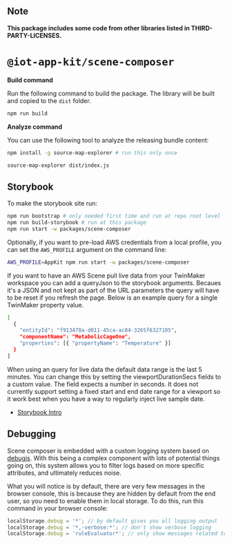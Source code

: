 ## Note

**This package includes some code from other libraries listed in THIRD-PARTY-LICENSES.**

# `@iot-app-kit/scene-composer`

**Build command**

Run the following command to build the package.
The library will be built and copied to the `dist` folder.

```bash
npm run build
```

**Analyze command**

You can use the following tool to analyze the releasing bundle content:

```bash
npm install -g source-map-explorer # run this only once

source-map-explorer dist/index.js
```

## Storybook

To make the storybook site run:

```bash
npm run bootstrap # only needed first time and run at repo root level
npm run build-storybook # run at this package
npm run start -w packages/scene-composer
```

Optionally, if you want to pre-load AWS credentials from a local profile, you can set the `AWS_PROFILE` argument on the command line:

```bash
AWS_PROFILE=AppKit npm run start -w packages/scene-composer
```

If you want to have an AWS Scene pull live data from your TwinMaker workspace you can add a queryJson to the storybook arguments.  Becaues it's a JSON and not kept as part of the URL parameters the query will have to be reset if you refresh the page.  Below is an example query for a single TwinMaker property value.

```bash
[
  {
    "entityId": "f913470a-d011-45ca-ac84-3265f6327105",
    "componentName": "MetabolicCageOne",
    "properties": [{ "propertyName": "Temperature" }]
  }
]
```

When using an query for live data the default data range is the last 5 minutes.  You can change this by setting the viewportDurationSecs fields to a custom value.  The field expects a number in seconds.  It does not currently support setting a fixed start and end date range for a viewport so  it work best when you have a way to regularly inject live sample date.

- [Storybook Intro](https://storybook.js.org/docs/react/get-started/introduction)

## Debugging
Scene composer is embedded with a custom logging system based on [debugjs](https://www.npmjs.com/package/debug). With this being a complex component with lots of potential things going on, this system allows you to filter logs based on more specific attributes, and ultimately reduces noise.

What you will notice is by default, there are very few messages in the browser console, this is because they are hidden by default from the end user, so you need to enable them in local storage. To do this, run this command in your browser console:

```javascript
localStorage.debug = '*'; // by default gives you all logging output
localStorage.debug = '*,-verbose:*'; // don't show verbose logging
localStorage.debug = 'ruleEvaluator*'; // only show messages related to the ruleEvaluator component
```
